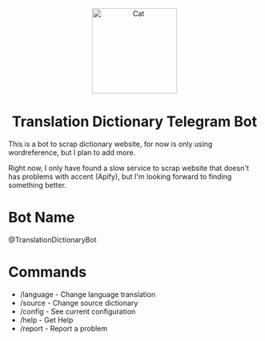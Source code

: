 <div align="center">
    <img src="https://translation-dictionary-telegram-bot.s3.amazonaws.com/3cc82d2de02993c9f82ebf393fdf9edb-maneki-neko-cat-by-vexels.png" alt="Cat" width="170">
    <h1>Translation Dictionary Telegram Bot</h1>
</div>

This is a bot to scrap dictionary website, for now is only using wordreference, but I plan to add more.

Right now, I only have found a slow service to scrap website that doesn't has problems with accent (Apify), but I'm looking forward to finding something better.

# Bot Name

@TranslationDictionaryBot

# Commands

- /language - Change language translation
- /source - Change source dictionary
- /config - See current configuration
- /help - Get Help
- /report - Report a problem
